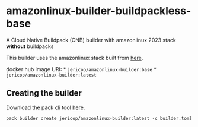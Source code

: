 # amazonlinux-builder-buildpackless-base
A Cloud Native Buildpack (CNB) builder with amazonlinux 2023 stack **without** buildpacks

This builder uses the amazonlinux stack built from [here](https://github.com/jericop/amazonlinux-stack).

docker hub image URI:
    * `jericop/amazonlinux-builder:base`
    * `jericop/amazonlinux-builder:latest`

## Creating the builder

Download the pack cli tool [here](https://buildpacks.io/docs/tools/pack/).

```
pack builder create jericop/amazonlinux-builder:latest -c builder.toml
```